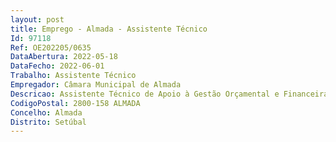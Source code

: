 ```yaml
--- 
layout: post
title: Emprego - Almada - Assistente Técnico
Id: 97118
Ref: OE202205/0635
DataAbertura: 2022-05-18
DataFecho: 2022-06-01
Trabalho: Assistente Técnico
Empregador: Câmara Municipal de Almada
Descricao: Assistente Técnico de Apoio à Gestão Orçamental e Financeira para a Divisão de Finanças, do Departamento de Administração Geral e Finanças, da Secretaria Geral.Caracterização do Posto de Trabalho – Organizar e classificar os documentos contabilísticos – Garantir a correta contabilização e o registo de cabimentos e compromissos, no âmbito das operações contabilísticas   Garantir a integração das faturas recebidas no circuito de validação e proceder à sua contabilização    Processamento de faturas, gestão de contas correntes de fornecedores e atendimento a fornecedores – Desempenho de tarefas ao nível da Gestão da Receita Orçamental   processamento mensal das rendas comerciais, de receitas de Operações de Tesouraria e Orçamentais – Produção de informação financeira e orçamental básica (no âmbito da execução do orçamento da receita e da despesa) – Preparação e classificação de documentação associada a pedidos de pagamento no âmbito de candidaturas a Fundos Comunitários – Preparação de declarações de índole fiscal.Competências Profissionais   Lei de bases da contabilidade pública   Regime da Administração Financeira do Estado   Classificação económica das receitas e das despesas públicas   Lei de Enquadramento Orçamental   Lei do Orçamento do Estado do ano da gerência e respetivo Decreto Lei de Execução Orçamental   Circulares instruções da Direção Geral da Administração Local e da Direção Geral do Orçamento   Regime Financeiro das Autarquias Locais e das Entidades Intermunicipais^   Software de suporte orçamental e contabilístico  “Medidata, Sistema de Informação para Autarquias Locais   Na eventualidade de possuir cerificação ou conhecimentos de SIF SAP (Sistema de Informação Financeira – Tecnologia SAP), o candidato deve indicar esse conhecimento.
CodigoPostal: 2800-158 ALMADA
Concelho: Almada
Distrito: Setúbal
--- 
```

